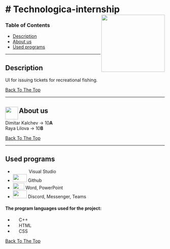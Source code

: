 # # Technologica-internship<img align="right" width="200" height="180" src="" >



### Table of Contents


- [Description](#description)
- [About us](#about-us)
- [Used programs](#used-programs)

---

## Description

UI for issuing tickets for recreational fishing.



[Back To The Top](#technologica-internship)

---

## About us<img align="left" width="40" height="40" src="https://user-images.githubusercontent.com/56883533/110394059-70163f80-8074-11eb-97c2-18d7c168f05f.png" >

Dimitar Kalchev -> 10**A**  
Raya Lilova -> 10**B** 


[Back To The Top](#Technologica-internship)

---

## Used programs


- &nbsp; &nbsp; 	<img src="https://user-images.githubusercontent.com/56883533/109301809-1b3b2380-7841-11eb-9135-629053817cec.png" width="15px" height="15px"> &nbsp; &nbsp; Visual Studio 
- <img src="https://user-images.githubusercontent.com/56883533/109317992-fdc48480-7855-11eb-9cf0-c792a966ca66.png" width="44px" height="25px"> Github 
-	<img src="https://user-images.githubusercontent.com/56883533/109316804-a7a31180-7854-11eb-8fe9-a6092ca196e4.png" width="36px" height="20px"> Word, PowerPoint 
-	<img src="https://user-images.githubusercontent.com/56883533/109316818-ab369880-7854-11eb-8ed2-da60a5f73a42.png" width="44px" height="25px"> Discord, Messenger, Teams 
#### The program languages used for the project:

-   <img src="https://user-images.githubusercontent.com/56883533/107850857-59caea00-6e0e-11eb-95b1-95a6346e986d.png" width="15px" height="15px"> C++
-   <img src="https://user-images.githubusercontent.com/56883533/107851048-892e2680-6e0f-11eb-9d9c-3d5e36b1fcf4.png" width="15px" height="15px"> HTML
-   <img src="https://user-images.githubusercontent.com/56883533/107851050-8b908080-6e0f-11eb-918d-bc249e8c40a5.png" width="15px" height="15px"> CSS  

 

[Back To The Top](#Technologica-internship)

